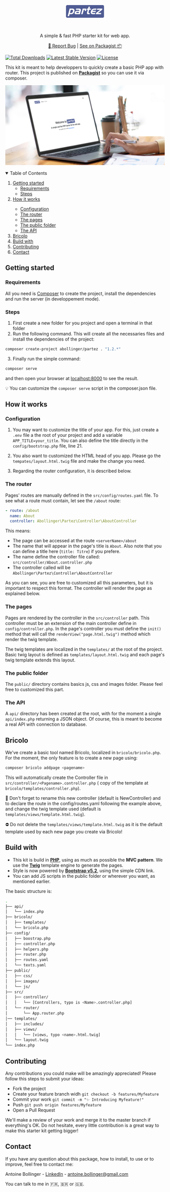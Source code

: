 <p align="center">
    <p align="center"><img src="public/partez.png" height="40"/></p>
    <br/>
    <p align="center">A simple & fast PHP starter kit for web app.</p>
    <p align="center">
        <a href="https://github.com/Antoine-Bollinger/partez/issues">🐛 Report Bug</a> | <a href="https://packagist.org/packages/abollinger/partez">See on Packagist 📦️</a>
    </p>
</p>

[![Total Downloads](https://img.shields.io/packagist/dt/abollinger/partez)](https://packagist.org/packages/abollinger/partez)
[![Latest Stable Version](https://img.shields.io/packagist/v/abollinger/partez)](https://packagist.org/packages/abollinger/partez)
[![License](https://img.shields.io/packagist/l/abollinger/partez)](https://packagist.org/packages/abollinger/partez)

This kit is meant to help developpers to quickly create a basic PHP app with router.
This project is published on **[Packagist](https://packagist.org/packages/abollinger/partez)** so you can use it via composer.

![Home](public/images/preview.jpg)

<!-- TABLE OF CONTENTS -->
<details open="open">
  <summary>Table of Contents</summary>
  <ol>
    <li>
      <a href="#getting-started">Getting started</a>
      <ul>
        <li><a href="#requirements">Requirements</a></li>
        <li><a href="#steps">Steps</a></li>
      </ul>
    </li>
    <li><a href="#how-it-works">How it works</a></li>
      <ul>
        <li><a href="#configuration">Configuration</a></li>
        <li><a href="#the-router">The router</a></li>
        <li><a href="#the-pages">The pages</a></li>
        <li><a href="#the-public-folder">The public folder</a></li>
        <li><a href="#the-API">The API</a></li>
      </ul>
    <li><a href="#bricolo">Bricolo</a></li>
    <li><a href="#build-with">Build with</a></li>
    <li><a href="#contributing">Contributing</a></li>
    <li><a href="#contact">Contact</a></li>
  </ol>
</details>

## Getting started

### Requirements

All you need is [Composer](https://getcomposer.org/) to create the project, install the dependencies and run the server (in developpement mode).

### Steps

1. First create a new folder for you project and open a terminal in that folder
2. Run the following command. This will create all the necessaries files and install the dependencies of the project:

```bash
composer create-project abollinger/partez . "1.2.*"
```
3. Finally run the simple command:

```bash
composer serve
``` 

and then open your browser at <a href="http://localhost:8000">localhost:8000</a> to see the result.

💡 You can customize the ```composer serve``` script in the composer.json file.

## How it works

### Configuration

1. You may want to customize the title of your app. For this, just create a ```.env``` file a the root of your project and add a variable ```APP_TITLE=your_title```. You can also define the title directly in the ```config/bootstrap.php``` file, line 21.

2. You also want to customized the HTML head of you app. Please go the ```tempates/layout.html.twig``` file and make the change you need.

3. Regarding the router configuration, it is described below.

### The router

Pages' routes are manually defined in the ```src/config/routes.yaml``` file. To see what a route must contain, let see the ```/about``` route:
```yaml
- route: /about
  name: About
  controller: Abollinger\Partez\Controller\AboutController
```
This means: 
- The page can be accessed at the route ```<serverName>/about```
- The name that will appear in the page's title is ```About```. Also note that you can define a title here (```title: Titre```) if you prefere.
- The name define the controller file called: ```src/controller/About.controller.php```
- The controller called will be ```Abollinger\Partez\Controller\AboutController``` 

As you can see, you are free to customized all this parameters, but it is important to respect this format. The controller will render the page as explained below.

### The pages

Pages are rendered by the controller in the ```src/controller``` path. This controller must be an extension of the main controller define in ```config/controller.php```.
In the page's controller you must define the ```init()``` method that will call the ```renderView("page.html.twig")``` method which render the twig template.

The twig templates are localized in the ```templates/``` at the root of the project. Basic twig layout is defined as ```templates/layout.html.twig``` and each page's twig template extends this layout.

### The public folder

The ```public/``` directory contains basics js, css and images folder. Please feel free to customized this part.

### The API

A ```api/``` directory has been created at the root, with for the moment a single ```api/index.php``` returning a JSON object. Of course, this is meant to become a real API with connection to database.

## Bricolo

We've create a basic tool named Bricolo, localized in ```bricolo/bricolo.php```. For the moment, the only feature is to create a new page using:
```bash
composer bricolo addpage <pagename>
```
This will automatically create the Controller file in ```src/controller/<Pagename>.controller.php``` ( copy of the template at ```bricolo/templates/controller.php```).

🚩 Don't forget to rename this new controller (default is NewController) and to declare the route in the config/routes.yaml following the example above, and change the twig template used (default is ```templates/views/template.html.twig```).

⛔ Do not delete the ```templates/views/template.html.twig``` as it is the default template used by each new page you create via Bricolo!

## Build with

- This kit is build in **[PHP](https://www.php.net/)**, using as much as possible the **MVC pattern**. We use the **[Twig](https://twig.symfony.com/)** template engine to generate the pages. 
- Style is now powered by **[Bootstrap v5.2](https://getbootstrap.com/)**, using the simple CDN link.
- You can add JS scripts in the public folder or wherever you want, as mentioned earlier.

The basic structure is: 

```bash
.
├── api/
│   └── index.php
├── bricolo/
│   ├── templates/
│   └── bricolo.php
├── config/
│   ├── boostrap.php
│   ├── controller.php
│   ├── helpers.php
│   ├── router.php
│   ├── routes.yaml
│   └── texts.yaml
├── public/
│   ├── css/
│   ├── images/
│   └── js/
├── src/
│   ├── controller/
│   │   └── [Controllers, typo is <Name>.controller.php]
│   └── router/
│       └── App.router.php
│── templates/
│   ├── includes/
│   ├── views/
│   │   └── [views, typo <name>.html.twig]
│   └── layout.twig
└── index.php
```

<!--CONTRIBUTING -->

## Contributing

Any contributions you could make will be amazingly appreciated! Please follow this steps to submit your ideas:

- Fork the project
- Create your feature branch widh ```git checkout -b features/Myfeature```
- Commit your work ```git commit -m "✨ Introducing Myfeature!"```
- Push ```git push origin features/Myfeature```
- Open a Pull Request

We'll make a review of your work and merge it to the master branch if everything's OK.
Do not hesitate, every little contribution is a great way to make this starter kit getting bigger!

<!-- CONTACT -->

## Contact

If you have any question about this package, how to install, to use or to improve, feel free to contact me:

Antoine Bollinger - [LinkedIn](https://www.linkedin.com/in/antoinebollinger/) - [antoine.bollinger@gmail.com](mailto:antoine.bollinger@gmail.com)

You can talk to me in 🇫🇷, 🇧🇷 or 🇬🇧.